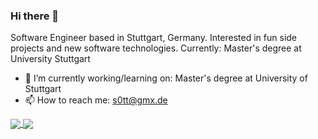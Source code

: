 ### Hi there 👋
Software Engineer based in Stuttgart, Germany. 
Interested in fun side projects and new software technologies. 
Currently: Master's degree at University Stuttgart

- 🔭 I’m currently working/learning on: Master's degree at University of Stuttgart
- 📫 How to reach me: s0tt@gmx.de


<a href="https://github.com/s0tt">
  <img align="center" src="https://github-readme-stats.vercel.app/api?username=s0tt&show_icons=true&theme=radical" />
</a>
<a href="https://github.com/s0tt">
  <img align="center" src="https://github-readme-stats.vercel.app/api/top-langs/?username=s0tt&layout=compact" />
</a>

